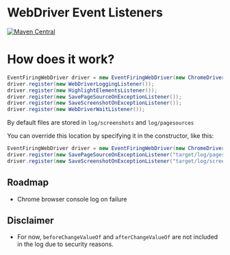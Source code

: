 # WebDriver Event Listeners

[![Maven Central](https://img.shields.io/maven-central/v/io.testsmith/webdriver-event-listeners.svg?maxAge=86400)](https://mvnrepository.com/artifact/io.testsmith/webdriver-event-listeners)

# How does it work?

```java
EventFiringWebDriver driver = new EventFiringWebDriver(new ChromeDriver());
driver.register(new WebDriverLoggingListener());
driver.register(new HighlightElementsListener());
driver.register(new SavePageSourceOnExceptionListener());
driver.register(new SaveScreenshotOnExceptionListener());
driver.register(new WebDriverWaitListener());
```

By default files are stored in `log/screenshots` and `log/pagesources`

You can override this location by specifying it in the constructor, like this:

```java
EventFiringWebDriver driver = new EventFiringWebDriver(new ChromeDriver());
driver.register(new SavePageSourceOnExceptionListener("target/log/pagesources"));
driver.register(new SaveScreenshotOnExceptionListener("target/log/screenshots"));
```

## Roadmap
- Chrome browser console log on failure

## Disclaimer
- For now, `beforeChangeValueOf` and `afterChangeValueOf` are not included in the log due to security reasons.
